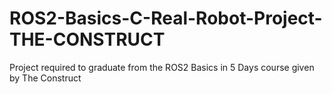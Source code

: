 # ROS2-Basics-C-Real-Robot-Project-THE-CONSTRUCT
Project required to graduate from the ROS2 Basics in 5 Days course given by The Construct
